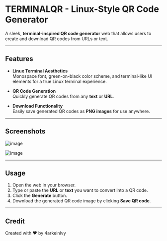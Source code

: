 # **TERMINALQR - Linux-Style QR Code Generator**

A sleek, **terminal-inspired QR code generator** web that allows users to create and download QR codes from URLs or text.

---

## **Features**

- **Linux Terminal Aesthetics**  
  Monospace font, green-on-black color scheme, and terminal-like UI elements for a true Linux terminal experience.

- **QR Code Generation**  
  Quickly generate QR codes from any **text** or **URL**.

- **Download Functionality**  
  Easily save generated QR codes as **PNG images** for use anywhere.

---

## **Screenshots**

![image](https://github.com/user-attachments/assets/5d895bfa-ac2b-4e7c-93bc-a05405a71a33)

![image](https://github.com/user-attachments/assets/8be72d6a-324a-4a4f-94ec-c78af4bcf987)


---

## **Usage**

1. Open the web in your browser.
2. Type or paste the **URL** or **text** you want to convert into a QR code.
3. Click the **Generate** button.
4. Download the generated QR code image by clicking **Save QR code**.

---
## **Credit**

Created with ♥ by 4arkeinlvy
